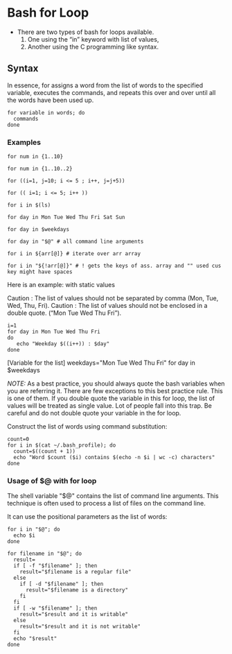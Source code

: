 # Bash for Loop

- There are two types of bash for loops available.
  1. One using the “in” keyword with list of values,
  2. Another using the C programming like syntax.

## Syntax

In essence, for assigns a word from the list of words to the specified variable,
executes the commands, and repeats this over and over until all the words have been used up.

```shell
for variable in words; do
  commands
done
```

### Examples

```shell
for num in {1..10}

for num in {1..10..2}

for ((i=1, j=10; i <= 5 ; i++, j=j+5))

for (( i=1; i <= 5; i++ ))

for i in $(ls)

for day in Mon Tue Wed Thu Fri Sat Sun

for day in $weekdays

for day in "$@" # all command line arguments

for i in ${arr[@]} # iterate over arr array

for i in "${!arr[@]}" # ! gets the keys of ass. array and "" used cus key might have spaces
```

Here is an example: with static values

Caution : The list of values should not be separated by comma (Mon, Tue, Wed, Thu, Fri).
Caution : The list of values should not be enclosed in a double quote. (“Mon Tue Wed Thu Fri”).

```shell
i=1
for day in Mon Tue Wed Thu Fri
do
   echo "Weekday $((i++)) : $day"
done
```

[Variable for the list]
weekdays="Mon Tue Wed Thu Fri"
for day in $weekdays

*NOTE:* As a best practice, you should always quote the bash variables when you are referring it.
There are few exceptions to this best practice rule. This is one of them.
If you double quote the variable in this for loop, the list of values will be treated as single value.
Lot of people fall into this trap. Be careful and do not double quote your variable in the for loop.

Construct the list of words using command substitution:

```shell
count=0
for i in $(cat ~/.bash_profile); do
  count=$((count + 1))
  echo "Word $count ($i) contains $(echo -n $i | wc -c) characters"
done
```

### Usage of $@ with for loop

The shell variable "$@" contains the list of command line arguments.
This technique is often used to process a list of files on the command line.

It can use the positional parameters as the list of words:

```shell
for i in "$@"; do
  echo $i
done
```

```shell
for filename in "$@"; do
  result=
  if [ -f "$filename" ]; then
    result="$filename is a regular file"
  else
    if [ -d "$filename" ]; then
      result="$filename is a directory"
    fi
  fi
  if [ -w "$filename" ]; then
    result="$result and it is writable"
  else
    result="$result and it is not writable"
  fi
  echo "$result"
done

```
